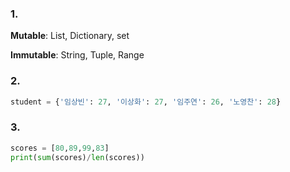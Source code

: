 ### 1.

**Mutable**: List, Dictionary, set

**Immutable**: String, Tuple, Range



### 2.

 ```python
 student = {'임상빈': 27, '이상화': 27, '임주연': 26, '노영찬': 28}
 
 ```



### 3.

```python
scores = [80,89,99,83]
print(sum(scores)/len(scores))
```



